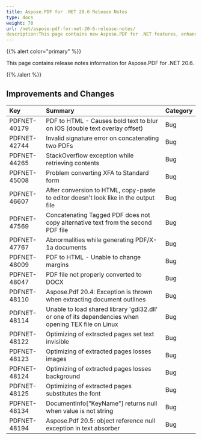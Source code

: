 ```yaml
---
title: Aspose.PDF for .NET 20.6 Release Notes
type: docs
weight: 70
url: /net/aspose-pdf-for-net-20-6-release-notes/
description:This page contains new Aspose.PDF for .NET features, enhancement, and bug fixes in 2020, version 20.6. 
---
```


{{% alert color="primary" %}} 

This page contains release notes information for Aspose.PDF for .NET 20.6.

{{% /alert %}} 
## **Improvements and Changes**

|**Key**|**Summary**|**Category**|
| :- | :- | :- |
|PDFNET-40179 |PDF to HTML - Causes bold text to blur on iOS (double text overlay offset)|Bug|
|PDFNET-42744 |Invalid signature error on concatenating two PDFs|Bug|
|PDFNET-44265|StackOverflow exception while retrieving contents|Bug|
|PDFNET-45008|Problem converting XFA to Standard form|Bug|
|PDFNET-46607 |After conversion to HTML, copy-paste to editor doesn't look like in the output file|Bug|
|PDFNET-47569|Concatenating Tagged PDF does not copy alternative text from the second PDF file|Bug|
|PDFNET-47767|Abnormalities while generating PDF/X-1a documents|Bug|
|PDFNET-48009|PDF to HTML - Unable to change margins|Bug|
|PDFNET-48047|PDF file not properly converted to DOCX|Bug|
|PDFNET-48110|Aspose.Pdf 20.4: Exception is thrown when extracting document outlines|Bug|
|PDFNET-48114|Unable to load shared library 'gdi32.dll' or one of its dependencies when opening TEX file on Linux|Bug|
|PDFNET-48122|Optimizing of extracted pages set text invisible|Bug|
|PDFNET-48123|Optimizing of extracted pages losses images|Bug|
|PDFNET-48124|Optimizing of extracted pages losses background|Bug|
|PDFNET-48125|Optimizing of extracted pages substitutes the font|Bug|
|PDFNET-48134 |	DocumentInfo["KeyName"] returns null when value is not string|Bug|
|PDFNET-48194 |	Aspose.Pdf 20.5: object reference null exception in text absorber|Bug|

